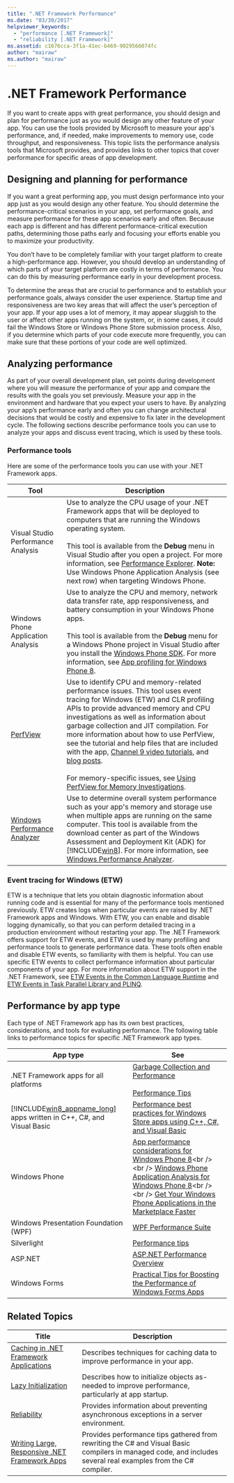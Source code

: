 ```yaml
---
title: ".NET Framework Performance"
ms.date: "03/30/2017"
helpviewer_keywords: 
  - "performance [.NET Framework]"
  - "reliability [.NET Framework]"
ms.assetid: c1676cca-3f1a-41ec-b469-9029566074fc
author: "mairaw"
ms.author: "mairaw"
---
```

# .NET Framework Performance
If you want to create apps with great performance, you should design and plan for performance just as you would design any other feature of your app. You can use the tools provided by Microsoft to measure your app's performance, and, if needed, make improvements to memory use, code throughput, and responsiveness. This topic lists the performance analysis tools that Microsoft provides, and provides links to other topics that cover performance for specific areas of app development.  
  
## Designing and planning for performance  
 If you want a great performing app, you must design performance into your app just as you would design any other feature. You should determine the performance-critical scenarios in your app, set performance goals, and measure performance for these app scenarios early and often. Because each app is different and has different performance-critical execution paths, determining those paths early and focusing your efforts enable you to maximize your productivity.  
  
 You don’t have to be completely familiar with your target platform to create a high-performance app. However, you should develop an understanding of which parts of your target platform are costly in terms of performance. You can do this by measuring performance early in your development process.  
  
 To determine the areas that are crucial to performance and to establish your performance goals, always consider the user experience. Startup time and responsiveness are two key areas that will affect the user’s perception of your app. If your app uses a lot of memory, it may appear sluggish to the user or affect other apps running on the system, or, in some cases, it could fail the Windows Store or Windows Phone Store submission process. Also, if you determine which parts of your code execute more frequently, you can make sure that these portions of your code are well optimized.  
  
## Analyzing performance  
 As part of your overall development plan, set points during development where you will measure the performance of your app and compare the results with the goals you set previously. Measure your app in the environment and hardware that you expect your users to have. By analyzing your app’s performance early and often you can change architectural decisions that would be costly and expensive to fix later in the development cycle. The following sections describe performance tools you can use to analyze your apps and discuss event tracing, which is used by these tools.  
  
### Performance tools  
 Here are some of the performance tools you can use with your .NET Framework apps.  
  
|Tool|Description|  
|----------|-----------------|  
|Visual Studio Performance Analysis|Use to analyze the CPU usage of your .NET Framework apps that will be deployed to computers that are running the Windows operating system.<br /><br /> This tool is available from the **Debug** menu in Visual Studio after you open a project. For more information, see [Performance Explorer](/visualstudio/profiling/performance-explorer). **Note:**  Use Windows Phone Application Analysis (see next row) when targeting Windows Phone.|  
|Windows Phone Application Analysis|Use to analyze the CPU and memory, network data transfer rate, app responsiveness, and battery consumption in your Windows Phone apps.<br /><br /> This tool is available from the **Debug** menu for a Windows Phone project in Visual Studio after you install the [Windows Phone SDK](https://go.microsoft.com/fwlink/?LinkId=265773). For more information, see [App profiling for Windows Phone 8](https://docs.microsoft.com/previous-versions/windows/apps/jj215908(v=vs.105)).|  
|[PerfView](https://www.microsoft.com/download/details.aspx?id=28567)|Use to identify CPU and memory-related performance issues. This tool uses event tracing for Windows (ETW)  and CLR profiling APIs to provide advanced memory and CPU investigations as well as information about garbage collection and JIT compilation. For more information about how to use PerfView, see the tutorial and help files that are included with the app, [Channel 9 video tutorials](https://channel9.msdn.com/Series/PerfView-Tutorial), and [blog posts](https://blogs.msdn.com/b/vancem/archive/tags/perfview/).<br /><br /> For memory-specific issues, see [Using PerfView for Memory Investigations](https://channel9.msdn.com/Series/PerfView-Tutorial/PerfView-Tutorial-9-NET-Memory-Investigation-Basics-of-GC-Heap-Snapshots).|  
|[Windows Performance Analyzer](https://www.microsoft.com/download/details.aspx?id=30652)|Use to determine overall system performance such as your app's memory and storage use when multiple apps are running on the same computer. This tool is available from the download center as part of the Windows Assessment and Deployment Kit (ADK) for [!INCLUDE[win8](../../../includes/win8-md.md)]. For more information, see [Windows Performance Analyzer](/windows-hardware/test/wpt/windows-performance-analyzer).|  
  
### Event tracing for Windows (ETW)  
 ETW is a technique that lets you obtain diagnostic information about running code and is essential for many of the performance tools mentioned previously. ETW creates logs when particular events are raised by .NET Framework apps and Windows. With ETW, you can enable and disable logging dynamically, so that you can perform detailed tracing in a production environment without restarting your app. The .NET Framework offers support for ETW events, and ETW is used by many profiling and performance tools to generate performance data. These tools often enable and disable ETW events, so familiarity with them is helpful. You can use specific ETW events to collect performance information about particular components of your app. For more information about ETW support in the .NET Framework, see [ETW Events in the Common Language Runtime](../../../docs/framework/performance/etw-events-in-the-common-language-runtime.md) and [ETW Events in Task Parallel Library and PLINQ](../../../docs/framework/performance/etw-events-in-task-parallel-library-and-plinq.md).  
  
## Performance by app type  
 Each type of .NET Framework app has its own best practices, considerations, and tools for evaluating performance. The following table links to performance topics for specific .NET Framework app types.  
  
|App type|See|  
|--------------|---------|  
|.NET Framework apps for all platforms|[Garbage Collection and Performance](../../../docs/standard/garbage-collection/performance.md)<br /><br /> [Performance Tips](../../../docs/framework/performance/performance-tips.md)|  
|[!INCLUDE[win8_appname_long](../../../includes/win8-appname-long-md.md)] apps written in C++, C#, and Visual Basic|[Performance best practices for Windows Store apps using C++, C#, and Visual Basic](https://docs.microsoft.com/previous-versions/windows/apps/hh750313%28v=win.10%29)|  
|Windows Phone|[App performance considerations for Windows Phone 8](https://docs.microsoft.com/previous-versions/windows/apps/ff967560(v=vs.105))<br /><br /> [Windows Phone Application Analysis for Windows Phone 8](https://docs.microsoft.com/previous-versions/windows/apps/hh202934(v=vs.105))<br /><br /> [Get Your Windows Phone Applications in the Marketplace Faster](https://msdn.microsoft.com/magazine/hh781024.aspx)|  
|Windows Presentation Foundation (WPF)|[WPF Performance Suite](https://docs.microsoft.com/previous-versions/dotnet/netframework-4.0/aa969767(v=vs.100))|  
|Silverlight|[Performance tips](https://docs.microsoft.com/previous-versions/windows/silverlight/dotnet-windows-silverlight/cc189071(v=vs.95))|  
|ASP.NET|[ASP.NET Performance Overview](https://docs.microsoft.com/previous-versions/aspnet/cc668225(v=vs.100))|  
|Windows Forms|[Practical Tips for Boosting the Performance of Windows Forms Apps](https://msdn.microsoft.com/magazine/cc163630.aspx)|  
  
## Related Topics  
  
|Title|Description|  
|-----------|-----------------|  
|[Caching in .NET Framework Applications](../../../docs/framework/performance/caching-in-net-framework-applications.md)|Describes techniques for caching data to improve performance in your app.|  
|[Lazy Initialization](../../../docs/framework/performance/lazy-initialization.md)|Describes how to initialize objects as-needed to improve performance, particularly at app startup.|  
|[Reliability](../../../docs/framework/performance/reliability.md)|Provides information about preventing asynchronous exceptions in a server environment.|  
|[Writing Large, Responsive .NET Framework Apps](../../../docs/framework/performance/writing-large-responsive-apps.md)|Provides performance tips gathered from rewriting the C# and Visual Basic compilers in managed code, and includes several real examples from the C# compiler.|

